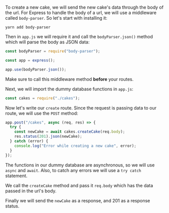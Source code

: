 To create a new cake, we will send the new cake's data through the body of the url. For Express to handle the body of a url, we will use a middleware called `body-parser`. So let's start with installing it:

```shell
yarn add body-parser
```

Then in `app.js` we will require it and call the `bodyParser.json()` method which will parse the body as JSON data:

```javascript
const bodyParser = require("body-parser");

const app = express();

app.use(bodyParser.json());
```

Make sure to call this middleware method **before** your routes.

Next, we will import the dummy database functions in `app.js`:

```javascript
const cakes = require("./cakes");
```

Now let's write our `create` route. Since the request is passing data to our route, we will use the `POST` method:

```javascript
app.post("/cakes", async (req, res) => {
  try {
    const newCake = await cakes.createCake(req.body);
    res.status(201).json(newCake);
  } catch (error) {
    console.log("Error while creating a new cake", error);
  }
});
```

The functions in our dummy database are asynchronous, so we will use `async` and `await`. Also, to catch any errors we will use a `try catch` statement.

We call the `createCake` method and pass it `req.body` which has the data passed in the url's body.

Finally we will send the `newCake` as a response, and 201 as a response status.
